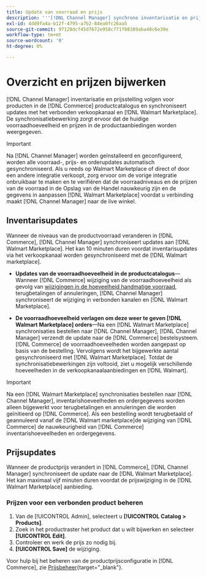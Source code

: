 ```yaml
---
title: Update van voorraad en prijs
description: '''[!DNL Channel Manager] synchrone inventarisatie en prijsupdates tussen de Commerce Store en [!DNL Walmart Marketplace] zodat kunt u de bewerkingen van uw verkoopkanalen beheren vanuit de Admin van de Handel'
exl-id: 4dd9fa4a-b12f-4795-a7b2-84ea0fc26aa5
source-git-commit: 97128dcf45d7672e958c771f88389aba40c6e39e
workflow-type: tm+mt
source-wordcount: '0'
ht-degree: 0%

---
```


# Overzicht en prijzen bijwerken

[!DNL Channel Manager] inventarisatie en prijsstelling volgen voor producten in de [!DNL Commerce] productcatalogus en synchroniseert updates met het verbonden verkoopkanaal en [!DNL Walmart Marketplace]. De synchronisatiebewerking zorgt ervoor dat de huidige voorraadhoeveelheid en prijzen in de productaanbiedingen worden weergegeven.


>[!IMPORTANT]
>
>Na [!DNL Channel Manager] worden geïnstalleerd en geconfigureerd, worden alle voorraad-, prijs- en orderupdates automatisch gesynchroniseerd. Als u reeds op Walmart Marketplace of direct of door een andere integratie verkoopt, zorg ervoor om de vorige integratie onbruikbaar te maken en te verifiëren dat de voorraadniveaus en de prijzen van de voorraad in de Opslag van de Handel nauwkeurig zijn en de gegevens in aanpassen [!DNL Walmart Marketplace] voordat u verbinding maakt [!DNL Channel Manager] naar de live winkel.


## Inventarisupdates

Wanneer de niveaus van de productvoorraad veranderen in [!DNL Commerce], [!DNL Channel Manager] synchroniseert updates aan [!DNL Walmart Marketplace]. Het kan 10 minuten duren voordat inventarisupdates via het verkoopkanaal worden gesynchroniseerd met de [!DNL Walmart marketplace].

* **Updates van de voorraadhoeveelheid in de productcatalogus**—Wanneer [!DNL Commerce] wijziging van de voorraadhoeveelheid als gevolg van [wijzigingen in de hoeveelheid handmatige voorraad](https://docs.magento.com/user-guide/catalog/inventory-product-quantity.html), terugbetalingen of annuleringen, [!DNL Channel Manager] synchroniseert de wijziging in verbonden kanalen en [!DNL Walmart Marketplace].

* **De voorraadhoeveelheid verlagen om deze weer te geven [!DNL Walmart Marketplace] orders**—Na een [!DNL Walmart Marketplace] synchronisaties bestellen naar [!DNL Channel Manager], [!DNL Channel Manager] verzendt de update naar de [!DNL Commerce] bestelsysteem. [!DNL Commerce] de voorraadhoeveelheden worden aangepast op basis van de bestelling. Vervolgens wordt het bijgewerkte aantal gesynchroniseerd met [!DNL Walmart Marketplace]. Totdat de synchronisatiebewerkingen zijn voltooid, ziet u mogelijk verschillende hoeveelheden in de verkoopkanaalaanbiedingen en [!DNL Walmart].

>[!IMPORTANT]
>
>Na een [!DNL Walmart Marketplace] synchronisaties bestellen naar [!DNL Channel Manager], inventarishoeveelheden en ordergegevens worden alleen bijgewerkt voor terugbetalingen en annuleringen die worden geïnitieerd op [!DNL Commerce]. Als een bestelling wordt terugbetaald of geannuleerd vanaf de [!DNL Walmart marketplace]de wijziging van [!DNL Commerce] de nauwkeurigheid van [!DNL Commerce] inventarishoeveelheden en ordergegevens.

## Prijsupdates

Wanneer de productprijs verandert in [!DNL Commerce], [!DNL Channel Manager] synchroniseert de update naar de [!DNL Walmart Marketplace]. Het kan maximaal vijf minuten duren voordat de prijswijziging in de [!DNL Walmart Marketplace] aanbieding.

### Prijzen voor een verbonden product beheren

1. Van de [!UICONTROL Admin], selecteert u **[!UICONTROL Catalog > Products]**.
1. Zoek in het productraster het product dat u wilt bijwerken en selecteer **[!UICONTROL Edit]**.
1. Controleer en werk de prijs zo nodig bij.
1. **[!UICONTROL Save]** de wijziging.

Voor hulp bij het beheren van de productprijsconfiguratie in [!DNL Commerce], zie [Prijsbeheer](https://docs.magento.com/user-guide/catalog/pricing.html){target=&quot;_blank&quot;}.
